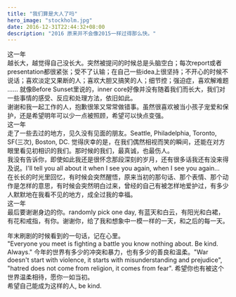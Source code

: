 ```yaml
---
title: "我们算是大人了吗"
hero_image: "stockholm.jpg"
date: 2016-12-31T22:44:32+08:00
description: "2016 原来并不会像2015一样过得那么快。"
---
```


这一年  
越长大，越觉得自己没长大。突然被提问的时候总是头脑空白；每次report或者presentation都很紧张；受不了认输；在自己一些idea上很坚持；不开心的时候不说话；喜欢淡定又果断的人；喜欢大胆又搞笑的人；细节控；强迫症，喜欢解难题 ...... 就像Before Sunset里说的，inner core好像并没有随着我们而长大，我们对一些事情的感受、反应和处理方法，依旧如此。  
谢谢和我一起工作的人，抱歉很笨又常常做错事。虽然很喜欢被当小孩子宠爱和保护，还是希望明年可以少一点被照顾，希望可以快点变强。  
这一年  
走了一些去过的地方，见久没有见面的朋友。Seattle, Philadelphia, Toronto, SF(三次), Boston, DC. 觉得庆幸的是，在我们偶然相视而笑的瞬间，还能在对方眼里看见初相识的我们。那时候的我们，最真诚，也最伤人。  
我没有告诉你，即使如此我还是很怀念那段深刻的岁月，还有很多话我还有没来得及说。I'll tell you all about it when I see you again, when I see you again...  
在长长的时光里回忆，有时候会突然醒悟，原来当初的那句话、那个表情、那个动作是怎样的意思，有时候会突然明白过来，曾经的自己有被怎样地爱护过，有多少人默默地在我看不见的地方，成全过我的幸福。  
这一年  
最后要谢谢身边的你。randomly pick one day, 有蓝天和白云，有阳光和白裙，有花和戒指，有你。谢谢你，给了我和想象中一模一样的一天，和之后的每一天。


年末刷剧的时候看到的一句话，记在心里。  
"Everyone you meet is fighting a battle you know nothing about. Be kind. Always."
今年的世界有多少的冲突和暴力，也有多少的善良和温柔。"War doesn't start with violence, it starts with misunderstanding and prejudice", "hatred does not come from religion, it comes from fear". 
希望你也有被这个世界温柔相待，愿你一如当初。  
希望自己能成为这样的人, be kind. 
